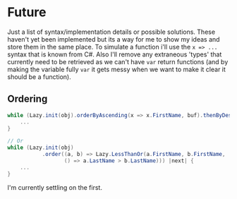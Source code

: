 # Future

Just a list of syntax/implementation details or possible solutions.  These haven't yet been implemented but its a way for me to show my ideas and store them in the same place.  To simulate a function i'll use the `x => ...` syntax that is known from C#.  Also I'll remove any extraneous 'types' that currently need to be retrieved as we can't have `var` return functions (and by making the variable fully `var` it gets messy when we want to make it clear it should be a function).

## Ordering

```C#
while (Lazy.init(obj).orderByAscending(x => x.FirstName, buf).thenByDescending(x => x.LastName, buf)) |next| {
    ...
}

// Or
while (Lazy.init(obj)
           .order((a, b) => Lazy.LessThanOr(a.FirstName, b.FirstName,
                  () => a.LastName > b.LastName))) |next| {
    ...
}
```

I'm currently settling on the first.